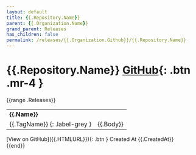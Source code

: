 ```yaml
---
layout: default
title: {{.Repository.Name}}
parent: {{.Organization.Name}}
grand_parent: Releases
has_children: false
permalink: /releases/{{.Organization.Github}}/{{.Repository.Name}}
---
```


# {{.Repository.Name}} <span class="fs-3 right-align">[GitHub]({{.Repository.Link}}){: .btn .mr-4 }</span>

{{range .Releases}}
<div markdown="1">
    <table>
        <tr>
            <td colspan="2">
                <b>
                    {{.Name}}
                </b>
            </td>
        </tr>
        <tr>
            <td>
{{.TagName}}
{: .label-grey }
            </td>
            <td>
                {{.Body}}
            </td>
        </tr>
    </table>
[View on GitHub]({{.HTMLURL}}){: .btn }
    <span class="right-align">
        Created At {{.CreatedAt}}
    </span>
</div>
{{end}}
